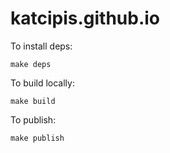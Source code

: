 # katcipis.github.io

To install deps:

```
make deps
```

To build locally:

```
make build
```

To publish:

```
make publish
```

